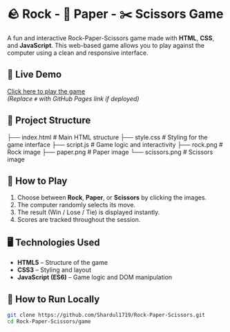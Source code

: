 # 🪨 Rock - 📄 Paper - ✂️ Scissors Game  
A fun and interactive Rock-Paper-Scissors game made with **HTML**, **CSS**, and **JavaScript**. This web-based game allows you to play against the computer using a clean and responsive interface.

## 🔗 Live Demo  
[Click here to play the game](#)  
*(Replace `#` with GitHub Pages link if deployed)*

## 📁 Project Structure  
├── index.html # Main HTML structure
├── style.css # Styling for the game interface
├── script.js # Game logic and interactivity
├── rock.png # Rock image
├── paper.png # Paper image
└── scissors.png # Scissors image

## 🧠 How to Play  
1. Choose between **Rock**, **Paper**, or **Scissors** by clicking the images.  
2. The computer randomly selects its move.  
3. The result (Win / Lose / Tie) is displayed instantly.  
4. Scores are tracked throughout the session.

## 🖥️ Technologies Used  
- **HTML5** – Structure of the game  
- **CSS3** – Styling and layout  
- **JavaScript (ES6)** – Game logic and DOM manipulation

## 🚀 How to Run Locally  
```bash  
git clone https://github.com/Shardul1719/Rock-Paper-Scissors.git  
cd Rock-Paper-Scissors/game  
